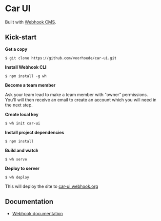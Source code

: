 # Car UI

Built with [Webhook CMS](http://www.webhook.com).

## Kick-start

**Get a copy**

    $ git clone https://github.com/voorhoede/car-ui.git

**Install Webhook CLI**

	$ npm install -g wh

**Become a team member**

Ask your team lead to make a team member with "owner" permissions.
You'll will then receive an email to create an account which you will need in the next step.

**Create local key**

	$ wh init car-ui

**Install project dependencies**

	$ npm install

**Build and watch**

	$ wh serve

**Deploy to server**

	$ wh deploy

This will deploy the site to [car-ui.webhook.org](http://car-ui.webhook.org/)


## Documentation

* [Webhook documentation](http://webhook.com/docs/)
